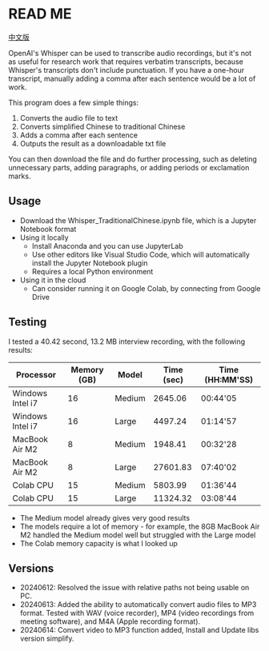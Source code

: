 # READ ME
[中文版](README.md)

OpenAI's Whisper can be used to transcribe audio recordings, but it's not as useful for research work that requires verbatim transcripts, because Whisper's transcripts don't include punctuation. If you have a one-hour transcript, manually adding a comma after each sentence would be a lot of work.

This program does a few simple things:
1. Converts the audio file to text
2. Converts simplified Chinese to traditional Chinese
3. Adds a comma after each sentence
4. Outputs the result as a downloadable txt file

You can then download the file and do further processing, such as deleting unnecessary parts, adding paragraphs, or adding periods or exclamation marks.

## Usage
* Download the Whisper_TraditionalChinese.ipynb file, which is a Jupyter Notebook format
* Using it locally
  * Install Anaconda and you can use JupyterLab
  * Use other editors like Visual Studio Code, which will automatically install the Jupyter Notebook plugin
  * Requires a local Python environment
* Using it in the cloud
  * Can consider running it on Google Colab, by connecting from Google Drive

## Testing
I tested a 40.42 second, 13.2 MB interview recording, with the following results:

| Processor       | Memory (GB) | Model | Time (sec) | Time (HH:MM'SS) |
|-----------------|-------------|-------|------------|-----------------|
| Windows Intel i7| 16          | Medium| 2645.06    | 00:44'05        |
| Windows Intel i7| 16          | Large | 4497.24    | 01:14'57        |
| MacBook Air M2  | 8           | Medium| 1948.41    | 00:32'28        |
| MacBook Air M2  | 8           | Large | 27601.83   | 07:40'02        |
| Colab CPU       | 15          | Medium| 5803.99    | 01:36'44        |
| Colab CPU       | 15          | Large | 11324.32   | 03:08'44        |

* The Medium model already gives very good results
* The models require a lot of memory - for example, the 8GB MacBook Air M2 handled the Medium model well but struggled with the Large model
* The Colab memory capacity is what I looked up

## Versions
* 20240612: Resolved the issue with relative paths not being usable on PC.
* 20240613: Added the ability to automatically convert audio files to MP3 format. Tested with WAV (voice recorder), MP4 (video recordings from meeting software), and M4A (Apple recording format).
* 20240614: Convert video to MP3 function added, Install and Update libs version simplify.